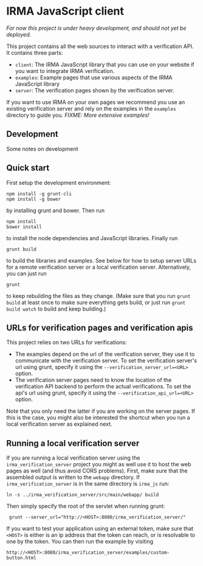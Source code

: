 IRMA JavaScript client
======================

*For now this project is under heavy development, and should not yet be deployed.*

This project contains all the web sources to interact with a verification API. It contains three parts:

 * `client`: The IRMA JavaScript library that you can use on your website if you want to integrate IRMA verification.
 * `examples`: Example pages that use various aspects of the IRMA JavaScript library
 * `server`: The verification pages shown by the verification server.

If you want to use IRMA on your own pages we recommend you use an existing verification server and rely on the examples in the `examples` directory to guide you. *FIXME: More extensive examples!*

## Development

Some notes on development

## Quick start

First setup the development environment:

    npm install -g grunt-cli
    npm install -g bower

by installing grunt and bower. Then run

    npm install
    bower install

to install the node dependencies and JavaScript libraries. Finally run

    grunt build

to build the libraries and examples. See below for how to setup server URLs for a remote verification server or a local verification server. Alternatively, you can just run

    grunt

to keep rebuilding the files as they change. (Make sure that you run `grunt build` at least once to make sure everything gets build, or just run `grunt build watch` to build and keep building.)

## URLs for verification pages and verification apis

This project relies on two URLs for verifications:

 * The examples depend on the url of the verification server, they use it to communicate with the verification server. To set the verification server's url using grunt, specify it using the `--verification_server_url=<URL>` option.
 * The verification server pages need to know the location of the verification API backend to perform the actual verifications. To set the api's url using grunt, specify it using the `--verification_api_url=<URL>` option.

Note that you only need the latter if you are working on the server pages. If this is the case, you might also be interested the shortcut when you run a local verification server as explained next.

## Running a local verification server

If you are running a local verification server using the `irma_verification_server` project you might as well use it to host the web pages as well (and thus avoid CORS problems). First, make sure that the assembled output is written to the `webapp` directory. If `irma_verification_server` is in the same directory is `irma_js` run:

    ln -s ../irma_verification_server/src/main/webapp/ build

Then simply specify the root of the servlet when running grunt:

     grunt --server_url="http://<HOST>:8080/irma_verification_server/"

If you want to test your application using an external token, make sure that `<HOST>` is either is an ip address that the token can reach, or is resolvable to one by the token. You can then run the example by visiting

    http://<HOST>:8080/irma_verification_server/examples/custom-button.html

